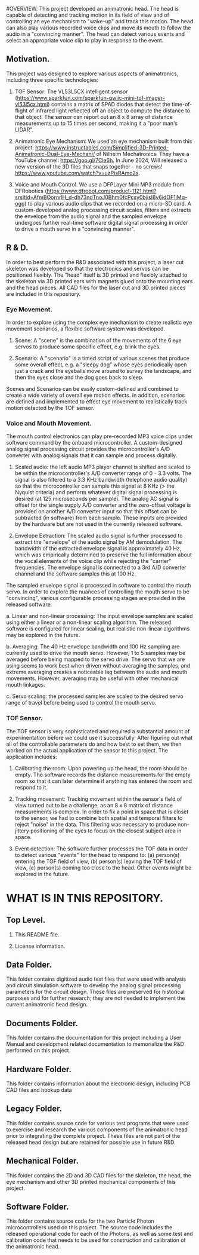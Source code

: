 #OVERVIEW.
This project developed an animatronic head.  The head is capable of detecting and tracking motion in its field of view and of controlling
an eye mechanism to "wake-up" and track this motion.  The head can also play various recorded voice clips and move its mouth to follow the 
audio in a "convincing manner".  The head can detect various events and select an appropriate voice clip to play in response to the event.

## Motivation.

This project was designed to explore various aspects of animatronics, including three specific technologies:

1. TOF Sensor:  The VL53L5CX intelligent sensor 
(https://www.sparkfun.com/sparkfun-qwiic-mini-tof-imager-vl53l5cx.html)
contains a matrix of SPAD diodes that detect the time-of-flight of infrared light
reflected off an object to compute the distance to that object.  The sensor can report out an 8 x 8 array of distance 
measurements up to 15 times per second, making it a "poor man's LIDAR".

2.  Animatronic Eye Mechanism:  We used an eye mechanism built from this project:
https://www.instructables.com/Simplified-3D-Printed-Animatronic-Dual-Eye-Mechani/ of Nilheim Mechatronics. 
They have a YouTube channel: https://goo.gl/7Cle6h. In June 2024, Will released a new version of the 3D files that 
snaps together - no screws! https://www.youtube.com/watch?v=uzPisRAmo2s.

3.  Voice and Mouth Control.  We use a DFPLayer Mini MP3 module from DFRobotics 
(https://www.dfrobot.com/product-1121.html?srsltid=AfmBOornrlH_d-dh73ndTnoJ0Bhm0fcPcsy0bjisI8v6idOF1iMq-ogo)
to play various audio clips that we recorded on a micro-SD card.  A custom-developed analog processing circuit
scales, filters and extracts the envelope from the audio signal and the sampled envelope undergoes further real-time
software digital signal processing in order to drive a mouth servo in a "convincing manner".

## R & D.

In order to best perform the R&D associated with this project, a laser cut skeleton was developed so that the electronics and servos
can be positioned flexibly.  The "head" itself is 3D printed and flexibly attached to the skeleton via 3D printed ears with magnets
glued onto the mounting ears and the head pieces.  All CAD files for the laser cut and 3D printed pieces are included in this repository.

### Eye Movement.

In order to explore using the complex eye mechanism to create realistic eye movement scenarios, a flexible software system was
developed.

1. Scene:  A "scene" is the combination of the movements of the 6 eye servos to produce some specific effect, e.g. blink the eyes.

2. Scenario:  A "scenario" is a timed script of various scenes that produce some overall effect, e.g. a "sleepy dog" whose eyes 
periodically open just a crack and the eyeballs move around to survey the landscape, and then the eyes close and the dog goes 
back to sleep.

Scenes and Scenarios can be easily custom-defined and combined to create a wide variety of overall eye motion effects.  In addition,
scenarios are defined and implemented to effect eye movement to realistically track motion detected by the TOF sensor.

### Voice and Mouth Movement.

The mouth control electronics can play pre-recorded MP3 voice clips under software command by the onboard microcontroller.
A custom-designed analog signal processing circuit provides the microcontroller's A/D converter with analog signals that 
it can sample and process digitally.

1. Scaled audio:  the left audio MP3 player channel is shifted and scaled to be within the microcontroller's A/D 
converter range of 0 - 3.3 volts.  The signal is also filtered to a 3.3 KHz bandwidth (telephone audio quality) so 
that the microcontroller can sample this signal at 8 KHz (> the Nyquist criteria) and perform whatever digital signal 
processing is desired (at 125 microseconds per sample).
The analog AC signal is offset for the single supply A/D converter and the zero-offset voltage is provided on another A/D converter input
so that this offset can be subtracted (in software) from each sample.  These inputs are provided by the hardware but are not used
in the currently released software.

2. Envelope Extraction:  The scaled audio signal is further processed to extract the "envelope" of the audio signal by AM demodulation.
The bandwidth of the extracted envelope signal is approximately 40 Hz, which was empirically determined to preserve the full
information about the vocal elements of the voice clip while rejecting the "carrier" frequencies.  The envelope signal is 
connected to a 3rd A/D converter channel and the software samples this at 100 Hz.

The sampled envelope signal is processed in software to control the mouth servo.  In order to explore the nuances of controlling
the mouth servo to be "convincing", various configurable processing stages are provided in the released software:

a. Linear and non-linear processing:  The input envelope samples are scaled using either a linear or a non-linear scaling
algorithm.  The released software is configured for linear scaling, but realistic non-linear algorithms may be explored in
the future.

b. Averaging:  The 40 Hz envelope bandwidth and 100 Hz sampling are currently used to drive the mouth servo.  However,
1 to 5 samples may be averaged before being mapped to the servo drive.  The servo that we are using seems to work best
when driven without averaging the samples, and extreme averaging creates a noticeable lag between the audio and mouth movements.
However, averaging may be useful with other mechanical mouth linkages.

c.  Servo scaling: the processed samples are scaled to the desired servo range of travel before being used to control the mouth
servo.

### TOF Sensor.

The TOF sensor is very sophisticated and required a substantial amount of experimentation before we could use it successfully.
After figuring out what all of the controllable parameters do and how best to set them, we then worked on the actual application
of the sensor to this project.  The application includes:

1.  Calibrating the room:  Upon powering up the head, the room should be empty.  The software records the distance measurements
for the empty room so that it can later determine if anything has entered the room and respond to it.

2.  Tracking movement:  Tracking movement within the sensor's field of view turned out to be a challenge, as an 8 x 8 matrix of
distance measurements is complex.  In order to fix a point in space that is closet to the sensor, we had to combine both
spatial and temporal filters to reject "noise" in the data.  This filtering was necessary to produce non-jittery positioning
of the eyes to focus on the closest subject area in space.

3.  Event detection:  The software further processes the TOF data in order to detect various "events" for the head to
respond to:  (a) person(s) entering the TOF field of view, (b) person(s) leaving the TOF field of view, (c) person(s)
coming too close to the head.  Other events might be explored in the future.

# WHAT IS IN TNIS REPOSITORY.

## Top Level.

1.  This README file.

2.  License information.

## Data Folder.

This folder contains digitized audio test files that were used with analysis and circuit simulation software to develop the analog
signal processing parameters for the circuit design.  These files are preserved for historical purposes and for further research;
they are not needed to implement the current animatronic head design.

## Documents Folder.

This folder contains the documentation for this project including a User Manual and development related documentation to memorialize
the R&D performed on this project.

## Hardware Folder.

This folder contains information about the electronic design, including PCB CAD files and hookup data

## Legacy Folder.

This folder contains source code for various test programs that were used to exercise and research the various components
of the animatronic head prior to integrating the complete project.  These files are not part of the released head design but
are retained for possible use in future R&D.

## Mechanical Folder.

This folder contains the 2D and 3D CAD files for the skeleton, the head, the eye mechanism and other 3D printed mechanical
components of this project.

## Software Folder.

This folder contains source code for the two Particle Photon microcontrollers used on this project.  The source code includes
the released operational code for each of the Photons, as well as some test and calibration code that needs to be used for
construction and calibration of the animatronic head.




